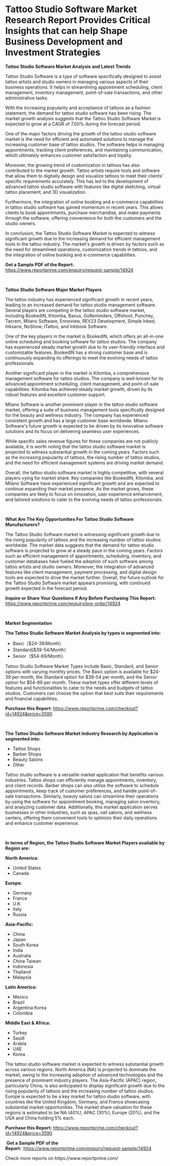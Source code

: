 <p><h1>Tattoo Studio Software Market Research Report Provides Critical Insights that can help Shape Business Development and Investment Strategies</h1></p><p><strong>Tattoo Studio Software Market Analysis and Latest Trends</strong></p>
<p><p>Tattoo Studio Software is a type of software specifically designed to assist tattoo artists and studio owners in managing various aspects of their business operations. It helps in streamlining appointment scheduling, client management, inventory management, point-of-sale transactions, and other administrative tasks.</p><p>With the increasing popularity and acceptance of tattoos as a fashion statement, the demand for tattoo studio software has been rising. The market growth analysis suggests that the Tattoo Studio Software Market is expected to grow at a CAGR of 7.00% during the forecast period.</p><p>One of the major factors driving the growth of the tattoo studio software market is the need for efficient and automated solutions to manage the increasing customer base of tattoo studios. The software helps in managing appointments, tracking client preferences, and maintaining communication, which ultimately enhances customer satisfaction and loyalty.</p><p>Moreover, the growing trend of customization in tattoos has also contributed to the market growth. Tattoo artists require tools and software that allow them to digitally design and visualize tattoos to meet their clients' specific requirements accurately. This has led to the development of advanced tattoo studio software with features like digital sketching, virtual tattoo placement, and 3D visualization.</p><p>Furthermore, the integration of online booking and e-commerce capabilities in tattoo studio software has gained momentum in recent years. This allows clients to book appointments, purchase merchandise, and make payments through the software, offering convenience for both the customers and the studio owners.</p><p>In conclusion, the Tattoo Studio Software Market is expected to witness significant growth due to the increasing demand for efficient management tools in the tattoo industry. The market's growth is driven by factors such as the need for streamlined operations, customization trends in tattoos, and the integration of online booking and e-commerce capabilities.</p></p>
<p><strong>Get a Sample PDF of the Report:&nbsp;</strong> <a href="https://www.reportprime.com/enquiry/request-sample/14924">https://www.reportprime.com/enquiry/request-sample/14924</a></p>
<p>&nbsp;</p>
<p><strong>Tattoo Studio Software Major Market Players</strong></p>
<p><p>The tattoo industry has experienced significant growth in recent years, leading to an increased demand for tattoo studio management software. Several players are competing in the tattoo studio software market, including BookedIN, Kitomba, Baxus, GoReminders, Offshoot, Punchey, Tacrem, Milano Software, Ennoview, REV23 Development, Simple Inked, Inksane, NoShow, ITattoo, and Inkbook Software.</p><p>One of the key players in the market is BookedIN, which offers an all-in-one online scheduling and booking software for tattoo studios. The company has experienced steady market growth due to its user-friendly interface and customizable features. BookedIN has a strong customer base and is continuously expanding its offerings to meet the evolving needs of tattoo professionals.</p><p>Another significant player in the market is Kitomba, a comprehensive management software for tattoo studios. The company is well-known for its advanced appointment scheduling, client management, and point-of-sale capabilities. Kitomba has achieved steady market growth, driven by its robust features and excellent customer support.</p><p>Milano Software is another prominent player in the tattoo studio software market, offering a suite of business management tools specifically designed for the beauty and wellness industry. The company has experienced consistent growth and has a large customer base worldwide. Milano Software's future growth is expected to be driven by its innovative software solutions and its focus on delivering seamless user experiences.</p><p>While specific sales revenue figures for these companies are not publicly available, it is worth noting that the tattoo studio software market is projected to witness substantial growth in the coming years. Factors such as the increasing popularity of tattoos, the rising number of tattoo studios, and the need for efficient management systems are driving market demand.</p><p>Overall, the tattoo studio software market is highly competitive, with several players vying for market share. Key companies like BookedIN, Kitomba, and Milano Software have experienced significant growth and are expected to continue expanding their market presence. As the market grows, these companies are likely to focus on innovation, user experience enhancement, and tailored solutions to cater to the evolving needs of tattoo professionals.</p></p>
<p>&nbsp;</p>
<p><strong>What Are The Key Opportunities For Tattoo Studio Software Manufacturers?</strong></p>
<p><p>The Tattoo Studio Software market is witnessing significant growth due to the rising popularity of tattoos and the increasing number of tattoo studios worldwide. The market data suggests that the demand for tattoo studio software is projected to grow at a steady pace in the coming years. Factors such as efficient management of appointments, scheduling, inventory, and customer databases have fueled the adoption of such software among tattoo artists and studio owners. Moreover, the integration of advanced features like client management, payment processing, and digital design tools are expected to drive the market further. Overall, the future outlook for the Tattoo Studio Software market appears promising, with continued growth expected in the forecast period.</p></p>
<p><strong>Inquire or Share Your Questions If Any Before Purchasing This Report:</strong> <a href="https://www.reportprime.com/enquiry/pre-order/14924">https://www.reportprime.com/enquiry/pre-order/14924</a></p>
<p>&nbsp;</p>
<p><strong>Market Segmentation</strong></p>
<p><strong>The Tattoo Studio Software Market Analysis by types is segmented into:</strong></p>
<p><ul><li>Basic（$24-39/Month）</li><li>Standard($39-54/Month）</li><li>Senior（$54-69/Month）</li></ul></p>
<p><p>Tattoo Studio Software Market Types include Basic, Standard, and Senior options with varying monthly prices. The Basic option is available for $24-39 per month, the Standard option for $39-54 per month, and the Senior option for $54-69 per month. These market types offer different levels of features and functionalities to cater to the needs and budgets of tattoo studios. Customers can choose the option that best suits their requirements and financial capabilities.</p></p>
<p><strong>Purchase this Report:&nbsp;</strong><a href="https://www.reportprime.com/checkout?id=14924&price=3590">https://www.reportprime.com/checkout?id=14924&price=3590</a></p>
<p>&nbsp;</p>
<p><strong>The Tattoo Studio Software Market Industry Research by Application is segmented into:</strong></p>
<p><ul><li>Tattoo Shops</li><li>Barber Shops</li><li>Beauty Salons</li><li>Other</li></ul></p>
<p><p>Tattoo studio software is a versatile market application that benefits various industries. Tattoo shops can efficiently manage appointments, inventory, and client records. Barber shops can also utilize the software to schedule appointments, keep track of customer preferences, and handle point-of-sale transactions. Similarly, beauty salons can streamline their operations by using the software for appointment booking, managing salon inventory, and analyzing customer data. Additionally, this market application serves businesses in other industries, such as spas, nail salons, and wellness centers, offering them convenient tools to optimize their daily operations and enhance customer experience.</p></p>
<p>&nbsp;</p>
<p><strong>In terms of Region, the Tattoo Studio Software Market Players available by Region are:</strong></p>
<p>
    <p> <strong> North America: </strong>
        <ul>
            <li>United States</li>
            <li>Canada</li>
        </ul>
        </p> 
    <p> <strong> Europe: </strong>
        <ul>
            <li>Germany</li>
            <li>France</li>
            <li>U.K.</li>
            <li>Italy</li>
            <li>Russia</li>
        </ul>
        </p> 
    <p> <strong> Asia-Pacific: </strong>
        <ul>
            <li>China</li>
            <li>Japan</li>
            <li>South Korea</li>
            <li>India</li>
            <li>Australia</li>
            <li>China Taiwan</li>
            <li>Indonesia</li>
            <li>Thailand</li>
            <li>Malaysia</li>
        </ul>
        </p> 
    <p> <strong> Latin America: </strong>
        <ul>
            <li>Mexico</li>
            <li>Brazil</li>
            <li>Argentina Korea</li>
            <li>Colombia</li>
        </ul>
        </p> 
    <p> <strong> Middle East & Africa: </strong>
        <ul>
            <li>Turkey</li>
            <li>Saudi</li>
            <li>Arabia</li>
            <li>UAE</li>
            <li>Korea</li>
        </ul>
    </p>
    </p>
<p><p>The tattoo studio software market is expected to witness substantial growth across various regions. North America (NA) is projected to dominate the market, owing to the increasing adoption of advanced technologies and the presence of prominent industry players. The Asia-Pacific (APAC) region, particularly China, is also anticipated to display significant growth due to the rising popularity of tattoos and the increasing number of tattoo studios. Europe is expected to be a key market for tattoo studio software, with countries like the United Kingdom, Germany, and France showcasing substantial market opportunities. The market share valuation for these regions is estimated to be NA (40%), APAC (30%), Europe (20%), and the USA and China holding 5% each.</p></p>
<p><strong>Purchase this Report: </strong><a href="https://www.reportprime.com/checkout?id=14924&price=3590">https://www.reportprime.com/checkout?id=14924&price=3590</a></p>
<p>&nbsp;<strong>Get a Sample PDF of the Report:&nbsp;&nbsp;</strong><a href="https://www.reportprime.com/enquiry/request-sample/14924">https://www.reportprime.com/enquiry/request-sample/14924</a></p>
<p><strong></strong></p>
<p>Check more reports on https://www.reportprime.com/</p>